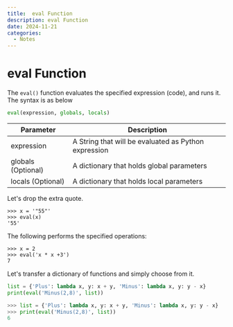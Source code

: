 ```yaml
---
title:  eval Function
description: eval Function
date: 2024-11-21
categories:
  - Notes
---
```



# eval Function
The `eval()` function evaluates the specified expression (code), and runs it. The syntax is as below

<!-- more -->

``` python 
eval(expression, globals, locals)
```

|Parameter| Description|
|---|--|
|expression |	A String that will be evaluated as Python expression|
|globals (Optional)| A dictionary that holds global parameters|
|locals (Optional)| A dictionary that holds local parameters|



Let's drop the extra quote.
```
>>> x = '"55"'
>>> eval(x)
'55'
```

The following performs the specified operations:
```
>>> x = 2
>>> eval('x * x +3')
7
```


Let's transfer a dictionary of functions and simply choose from it.
``` python 
list = {'Plus': lambda x, y: x + y, 'Minus': lambda x, y: y - x}
print(eval('Minus(2,8)', list))
```

``` python
>>> list = {'Plus': lambda x, y: x + y, 'Minus': lambda x, y: y - x}
>>> print(eval('Minus(2,8)', list))
6
```